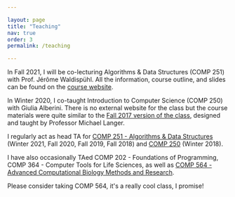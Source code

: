 ```yaml
---

layout: page
title: "Teaching"
nav: true
order: 3
permalink: /teaching

---
```


In Fall 2021, I will be co-lecturing Algorithms & Data Structures (COMP 251) with Prof. Jérôme Waldispühl. All the information, course outline, and slides can be found on the [course website](https://www.cs.mcgill.ca/~jeromew/comp251.html).

In Winter 2020, I co-taught Introduction to Computer Science (COMP 250) with Giulia Alberini. There is no external website for the class but the course materials were quite similar to the [Fall 2017 version of the class](http://www.cim.mcgill.ca/~langer/250-2017.html), designed and taught by Professor Michael Langer. 

I regularly act as head TA for [COMP 251 - Algorithms & Data Structures](https://www.cs.mcgill.ca/~jeromew/comp251.html) (Winter 2021, Fall 2020, Fall 2019, Fall 2018) and  [COMP 250](https://www.cs.mcgill.ca/~jeromew/comp251.html) (Winter 2018).

I have also occasionally TAed COMP 202 - Foundations of Programming, COMP 364 - Computer Tools for Life Sciences, as well as [COMP 564 - Advanced Computational Biology Methods and Research](https://www.cs.mcgill.ca/~jeromew/comp564.html). 

Please consider taking COMP 564, it's a really cool class, I promise!